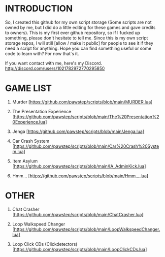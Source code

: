 # INTRODUCTION
So, I created this github for my own script storage (Some scripts are not owned by me, but I did do a little editing for these games and gave credits to owners).
This is my first ever github repository, so if I fucked up something, please don't hesitate to tell me.
Since this is my own script storage repos, I will still [allow / make it public] for people to see it if they need a script for anything.
Hope you can find something useful or some code to learn with? For now that's it.

If you want contact with me, here's my Discord. http://discord.com/users/1021782972770295850

# GAME LIST
1. Murder
[https://github.com/pawstep/scripts/blob/main/MURDER.lua]

2. The Presentation Experience
[https://github.com/pawstep/scripts/blob/main/The%20Presentation%20Experience.lua]

3. Jenga
[https://github.com/pawstep/scripts/blob/main/Jenga.lua]

4. Car Crash System
[https://github.com/pawstep/scripts/blob/main/Car%20Crash%20System.lua]

5. Item Asylum
[https://github.com/pawstep/scripts/blob/main/IA_AdminKick.lua]

6. Hmm...
[https://github.com/pawstep/scripts/blob/main/Hmm....lua]

# OTHER
1. Chat Crasher
[https://github.com/pawstep/scripts/blob/main/ChatCrasher.lua]

2. Loop Walkspeed Changer
[https://github.com/pawstep/scripts/blob/main/LoopWalkspeedChanger.lua]

3. Loop Click CDs (Clickdetectors)
[https://github.com/pawstep/scripts/blob/main/LoopClickCDs.lua]
